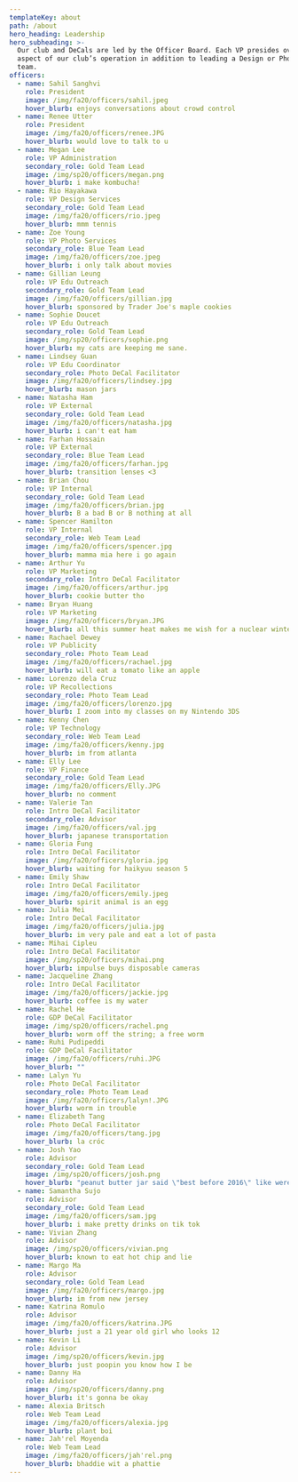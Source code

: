 ```yaml
---
templateKey: about
path: /about
hero_heading: Leadership
hero_subheading: >-
  Our club and DeCals are led by the Officer Board. Each VP presides over an
  aspect of our club’s operation in addition to leading a Design or Photography
  team.
officers:
  - name: Sahil Sanghvi
    role: President
    image: /img/fa20/officers/sahil.jpeg
    hover_blurb: enjoys conversations about crowd control
  - name: Renee Utter
    role: President
    image: /img/fa20/officers/renee.JPG
    hover_blurb: would love to talk to u
  - name: Megan Lee
    role: VP Administration
    secondary_role: Gold Team Lead
    image: /img/sp20/officers/megan.png
    hover_blurb: i make kombucha!
  - name: Rio Hayakawa
    role: VP Design Services
    secondary_role: Gold Team Lead
    image: /img/fa20/officers/rio.jpeg
    hover_blurb: mmm tennis
  - name: Zoe Young
    role: VP Photo Services
    secondary_role: Blue Team Lead
    image: /img/fa20/officers/zoe.jpeg
    hover_blurb: i only talk about movies
  - name: Gillian Leung
    role: VP Edu Outreach
    secondary_role: Gold Team Lead
    image: /img/fa20/officers/gillian.jpg
    hover_blurb: sponsored by Trader Joe's maple cookies
  - name: Sophie Doucet
    role: VP Edu Outreach
    secondary_role: Gold Team Lead
    image: /img/sp20/officers/sophie.png
    hover_blurb: my cats are keeping me sane.
  - name: Lindsey Guan
    role: VP Edu Coordinator
    secondary_role: Photo DeCal Facilitator
    image: /img/fa20/officers/lindsey.jpg
    hover_blurb: mason jars
  - name: Natasha Ham
    role: VP External
    secondary_role: Gold Team Lead
    image: /img/fa20/officers/natasha.jpg
    hover_blurb: i can't eat ham
  - name: Farhan Hossain
    role: VP External
    secondary_role: Blue Team Lead
    image: /img/fa20/officers/farhan.jpg
    hover_blurb: transition lenses <3
  - name: Brian Chou
    role: VP Internal
    secondary_role: Gold Team Lead
    image: /img/fa20/officers/brian.jpg
    hover_blurb: B a bad B or B nothing at all
  - name: Spencer Hamilton
    role: VP Internal
    secondary_role: Web Team Lead
    image: /img/fa20/officers/spencer.jpg
    hover_blurb: mamma mia here i go again
  - name: Arthur Yu
    role: VP Marketing
    secondary_role: Intro DeCal Facilitator
    image: /img/fa20/officers/arthur.jpg
    hover_blurb: cookie butter tho
  - name: Bryan Huang
    role: VP Marketing
    image: /img/fa20/officers/bryan.JPG
    hover_blurb: all this summer heat makes me wish for a nuclear winter
  - name: Rachael Dewey
    role: VP Publicity
    secondary_role: Photo Team Lead
    image: /img/fa20/officers/rachael.jpg
    hover_blurb: will eat a tomato like an apple
  - name: Lorenzo dela Cruz
    role: VP Recollections
    secondary_role: Photo Team Lead
    image: /img/fa20/officers/lorenzo.jpg
    hover_blurb: I zoom into my classes on my Nintendo 3DS
  - name: Kenny Chen
    role: VP Technology
    secondary_role: Web Team Lead
    image: /img/fa20/officers/kenny.jpg
    hover_blurb: im from atlanta
  - name: Elly Lee
    role: VP Finance
    secondary_role: Gold Team Lead
    image: /img/fa20/officers/Elly.JPG
    hover_blurb: no comment
  - name: Valerie Tan
    role: Intro DeCal Facilitator
    secondary_role: Advisor
    image: /img/fa20/officers/val.jpg
    hover_blurb: japanese transportation
  - name: Gloria Fung
    role: Intro DeCal Facilitator
    image: /img/fa20/officers/gloria.jpg
    hover_blurb: waiting for haikyuu season 5
  - name: Emily Shaw
    role: Intro DeCal Facilitator
    image: /img/fa20/officers/emily.jpeg
    hover_blurb: spirit animal is an egg
  - name: Julia Mei
    role: Intro DeCal Facilitator
    image: /img/fa20/officers/julia.jpg
    hover_blurb: im very pale and eat a lot of pasta
  - name: Mihai Cipleu
    role: Intro DeCal Facilitator
    image: /img/sp20/officers/mihai.png
    hover_blurb: impulse buys disposable cameras
  - name: Jacqueline Zhang
    role: Intro DeCal Facilitator
    image: /img/fa20/officers/jackie.jpg
    hover_blurb: coffee is my water
  - name: Rachel He
    role: GDP DeCal Facilitator
    image: /img/sp20/officers/rachel.png
    hover_blurb: worm off the string; a free worm
  - name: Ruhi Pudipeddi
    role: GDP DeCal Facilitator
    image: /img/fa20/officers/ruhi.JPG
    hover_blurb: ""
  - name: Lalyn Yu
    role: Photo DeCal Facilitator
    secondary_role: Photo Team Lead
    image: /img/fa20/officers/lalyn!.JPG
    hover_blurb: worm in trouble
  - name: Elizabeth Tang
    role: Photo DeCal Facilitator
    image: /img/fa20/officers/tang.jpg
    hover_blurb: la cróc
  - name: Josh Yao
    role: Advisor
    secondary_role: Gold Team Lead
    image: /img/sp20/officers/josh.png
    hover_blurb: "peanut butter jar said \"best before 2016\" like weren't we all"
  - name: Samantha Sujo
    role: Advisor
    secondary_role: Gold Team Lead
    image: /img/fa20/officers/sam.jpg
    hover_blurb: i make pretty drinks on tik tok
  - name: Vivian Zhang
    role: Advisor
    image: /img/sp20/officers/vivian.png
    hover_blurb: known to eat hot chip and lie
  - name: Margo Ma
    role: Advisor
    secondary_role: Gold Team Lead
    image: /img/fa20/officers/margo.jpg
    hover_blurb: im from new jersey
  - name: Katrina Romulo
    role: Advisor
    image: /img/fa20/officers/katrina.JPG
    hover_blurb: just a 21 year old girl who looks 12
  - name: Kevin Li
    role: Advisor
    image: /img/sp20/officers/kevin.jpg
    hover_blurb: just poopin you know how I be
  - name: Danny Ha
    role: Advisor
    image: /img/sp20/officers/danny.png
    hover_blurb: it's gonna be okay
  - name: Alexia Britsch
    role: Web Team Lead
    image: /img/fa20/officers/alexia.jpg
    hover_blurb: plant boi
  - name: Jah'rel Moyenda
    role: Web Team Lead
    image: /img/fa20/officers/jah'rel.png
    hover_blurb: bhaddie wit a phattie
---
```

